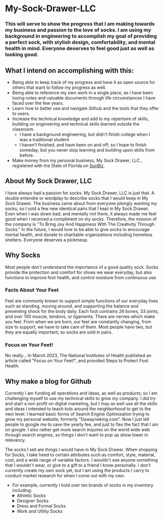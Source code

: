 # My-Sock-Drawer-LLC
### This will serve to show the progress that I am making towards my business and passion to the love of socks. I am using my background in engineering to accomplish my goal of providing a perfect sock, with stylish design, comfortability, and mental health in mind. Everyone deserves to feel good just as well as looking good. 
## What I intend on accomplishing with this:
- Being able to keep track of my progress and have it as open source for others that want to follow my progress as well.  
- Being able to reference my own work in a single place, as I have been losing notes and valuable documents through life circumstances I have faced over the few years.  
- Learn how to better use and navigate Github and the tools that they offer to users.  
- Increase the technical knowledge and add to my repertoire of skills, building on engineering and technical skills learned outside the classroom.  
  - I have a background engineering, but didn't finish college when I was a traditional student.
  - I haven't finished, and have been on and off; so I hope to finish someday, but you never stop learning and building upon skills from before.  
- Make money from my personal business, My Sock Drawer, LLC., registered with the State of Florida on [SunBiz]([url](https://search.sunbiz.org/Inquiry/corporationsearch/SearchResultDetail?inquirytype=EntityName&directionType=Initial&searchNameOrder=MYSOCKDRAWER%20L250000561400&aggregateId=flal-l25000056140-7a7278b1-c21f-431c-a028-19297c4df8aa&searchTerm=MYSOCKBROKER.COM%20LLC&listNameOrder=MYSOCKBROKERCOM%20L180000918470)).

## About My Sock Drawer, LLC
I have always had a passion for socks. My Sock Drawer, LLC is just that. A double entendre or wordplay to describe socks that I would keep in My Sock Drawer. The business came about from everyone jokingly wanting my socks, so I sold a few new identical pairs that I kept in My Sock Drawer. Even when I was down bad, and mentally not there, it always made me feel good when I received a compliment on my socks. Therefore, the mission of the company is "To Bring Joy And Happiness With The Creativity Through Socks."  In the future, I would love to be able to give socks to encourage mental health, and donate to charitable organizations including homeless shelters. Everyone deserves a pickmeup. 

## Why Socks
Most people don't understand the importance of a good quality sock. Socks provide the protection and comfort for shoes we wear everyday, but also functions to improve foot health, and control moisture from continuous use.

### Facts About Your Feet
Feet are commonly known to support simple functions of our everyday lives such as standing, moving around, and supporting the balance and preventing shock for the body daily. Each foot contrains 26 bones, 33 joints, and over 100 muscle, tendons, or ligaments. There are nerves which make you feel. From when we are born, our feet are constantly changing, from size to support, we have to take care of them. Most people have two, but they are equally important; so socks are sold in pairs. 

### Focus on Your Feet!  
No really... In March 2023, The National Institutes of Health published an article called "Focus on Your Feet!", and provided Steps to Protect Foot Health. 


## Why make a blog for Github
Currently I am funding all operations and ideas, as well as products; so I am challenging myself to use my technical skills to grow my company. I did try and start a non profit on digital marketing, but I may as well use all the skills and ideas I intended to teach kids around the neighborhood to get to the next level. I learned basic forms of Search Engine Optimization trying to grow my personal website, formerly "Dawayneking.com". Now I just tell people to google me to save the yearly fee, and just to flex the fact that I am on google. I also rather get more search inquires on the world wide web through search engines, so things I don't want to pop up show lower in relevancy. 

The socks I sell are things I would have in My Sock Drawer. When shopping for Socks, I take heed to certain attributes such as comfort, style, material, cost, and a wide range of variable factors. I wouldn't see anyone something that I wouldn't wear, or give to a gift to a friend I know personally. I don't currently create my own sock yet, but I am using the products I carry to conduct market research for when I come out with my own. 
  - For example, currently I hold over ten brands of socks in my inventory including:
    <Details>
    <Summary>Athletic Socks</Summary>
    - Stance  <br>
    - Nike  <br>
    - Adidas  <br>
    - Jordan  <br>
    - Under Armour  <br>
    </Details>
    <Details>
      <Summary>Designer Socks</Summary>
    - Odd Sox  <br>
    - Bombas  <br>
    - True Religion  <br>  
    - Disney  <br>
    - Viacom  <br>
    </Details>
    <Details>      
      <Summary>Dress and Formal Socks</Summary>
    - Polo  <br>
    - DKNY  <br>
    - Perry Ellis  <br>
    - Calvin Klein  <br>
    </Details>
    <Details>
      <Summary>Work and Utility Socks</Summary>
    - Columbia  <br>
    </Details>

